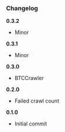 ### Changelog

**0.3.2**

* Minor

**0.3.1**

* Minor

**0.3.0**

* BTCCrawler

**0.2.0**

* Failed crawl count

**0.1.0**

* Initial commit
